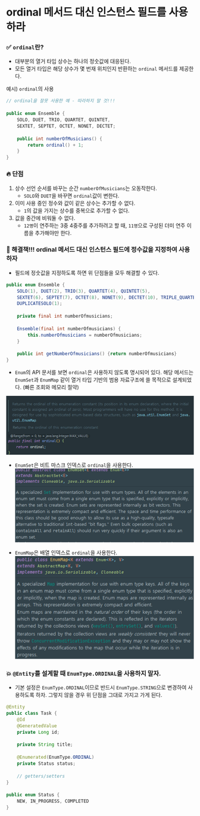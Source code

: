 # ordinal 메서드 대신 인스턴스 필드를 사용하라

### ✅ `ordinal`란?

- 대부분의 열거 타입 상수는 하나의 정숫값에 대응된다.
- 모든 열거 타입은 해당 상수가 몇 번재 위치인지 반환하는 `ordinal` 메서드를 제공한다.

예시) `ordinal`의 사용
```java
// ordinal을 잘못 사용한 예 - 따라하지 말 것!!!

public enum Ensemble {
    SOLO, DUET, TRIO, QUARTET, QUINTET,
    SEXTET, SEPTET, OCTET, NONET, DECTET;
    
    public int numberOfMusicians() {
        return ordinal() + 1;
    }
}

```

### 🔥 단점

1. 상수 선언 순서를 바꾸는 순간 `numberOfMusicians`는 오동작한다.
   - `SOLO`와 `DUET`을 바꾸면 `ordinal`값이 변한다.
2. 이미 사용 중인 정수와 값이 같은 상수는 추가할 수 없다.
   - `1`의 값을 가지는 상수를 중복으로 추가할 수 없다.
3. 값을 중간에 비워둘 수 없다.
   - `12명`이 연주하는 3중 4중주를 추가하려고 할 때, `11명`으로 구성된 더미 연주 이름을 추가해야만 한다.

### 🚀 해결책!!! ordinal 메서드 대신 인스턴스 필드에 정수값을 지정하여 사용하자

- 필드에 정숫값을 지정하도록 하면 위 단점들을 모두 해결할 수 있다.

```java
public enum Ensemble {
    SOLO(1), DUET(2), TRIO(3), QUARTET(4), QUINTET(5),
    SEXTET(6), SEPTET(7), OCTET(8), NONET(9), DECTET(10), TRIPLE_QUARTET(12),
    DUPLICATESOLO(1);

    private final int numberOfmusicians;

    Ensemble(final int numberOfmusicians) {
        this.numberOfmusicians = numberOfmusicians;
    }
    
    public int getNumberOfmusicians() {return numberOfmusicians}
}
```

- `Enum`의 API 문서를 보면 `ordinal`은 사용하지 않도록 명시되어 있다. 해당 메서드는 `EnumSet`과 `EnumMap` 같이 열거 타입 기반의 범용 자료구조에 쓸 목적으로 설계되었다. (빠른 조회와 메모리 절약)

![image-20250518152219096](assets/image-20250518152219096.png)

- `EnumSet`은 비트 마스크 인덱스로 `ordinal`을 사용한다.
  ![image-20250518152800628](assets/image-20250518152800628.png)

- `EnumMap`은 배열 인덱스로 `ordinal`을 사용한다.
  ![image-20250518153004599](assets/image-20250518153004599.png)

### 💥 `@Entity`를 설계할 때 `EnumType.ORDINAL`을 사용하지 말자.

- 기본 설정은 `EnumType.ORDINAL`이므로 반드시 `EnumType.STRING`으로 변경하여 사용하도록 하자. 그렇지 않을 경우 위 단점을 그대로 가지고 가게 된다.

```java
@Entity
public class Task {
    @Id
    @GeneratedValue
    private Long id;

    private String title;

    @Enumerated(EnumType.ORDINAL)
    private Status status;

    // getters/setters
}

public enum Status {
    NEW, IN_PROGRESS, COMPLETED
}
```

